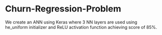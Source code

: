 # Churn-Regression-Problem
We create an ANN using Keras where 3 NN layers are used using he_uniform initializer and ReLU activation function achieving score of 85%.
